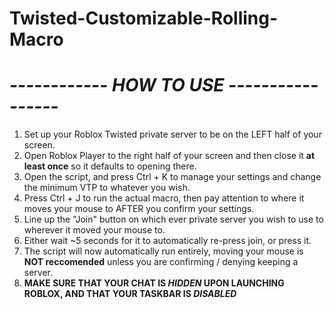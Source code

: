 # Twisted-Customizable-Rolling-Macro

# *------------ HOW TO USE -----------------*

1. Set up your Roblox Twisted private server to be on the LEFT half of your screen.
2. Open Roblox Player to the right half of your screen and then close it **at least once** so it defaults to opening there.
3. Open the script, and press Ctrl + K to manage your settings and change the minimum VTP to whatever you wish.
4. Press Ctrl + J to run the actual macro, then pay attention to where it moves your mouse to AFTER you confirm your settings.
5. Line up the "Join" button on which ever private server you wish to use to wherever it moved your mouse to.
6. Either wait ~5 seconds for it to automatically re-press join, or press it.
7. The script will now automatically run entirely, moving your mouse is **NOT reccomended** unless you are confirming / denying keeping a server.
8. **MAKE SURE THAT YOUR CHAT IS *HIDDEN* UPON LAUNCHING ROBLOX, AND THAT YOUR TASKBAR IS *DISABLED***
